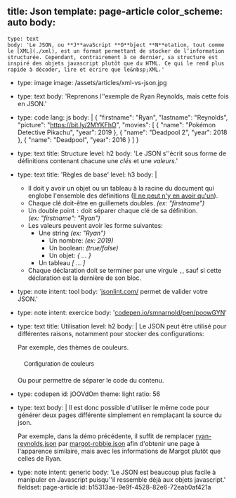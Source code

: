 title: Json
template: page-article
color_scheme: auto
body:
  -
    type: text
    body: 'Le JSON, ou **J**avaScript **O**bject **N**otation, tout comme le [XML](./xml), est un format permettant de stocker de l’information structurée. Cependant, contrairement à ce dernier, sa structure est inspiré des objets javascript plutôt que du HTML. Ce qui le rend plus rapide à décoder, lire et écrire que le&nbsp;XML.'
  -
    type: image
    image: /assets/articles/xml-vs-json.jpg
  -
    type: text
    body: 'Reprenons l''exemple de Ryan Reynolds, mais cette fois en&nbsp;JSON.'
  -
    type: code
    lang: js
    body: |
      {
        "firstname": "Ryan",
        "lastname": "Reynolds",
        "picture": "https://bit.ly/2MYKFhO",
        "movies": [
          {
            "name": "Pokémon Detective Pikachu",
            "year": 2019
          },
          {
            "name": "Deadpool 2",
            "year": 2018
          },
          {
            "name": "Deadpool",
            "year": 2016
          }
        ]
      }
  -
    type: text
    title: Structure
    level: h2
    body: 'Le JSON s''écrit sous forme de définitions contenant chacune une _clés_ et une _valeurs_.'
  -
    type: text
    title: 'Règles de base'
    level: h3
    body: |
      - Il doit y avoir un objet ou un tableau à la racine du document qui englobe l'ensemble des&nbsp;définitions ([Il ne peut n'y en avoir qu'un](https://www.youtube.com/watch?v=sqcLjcSloXs)).
      - Chaque clé doit-être en guillemets doubles. _(ex:&nbsp;"firstname")_
      - Un double point `:` doit séparer chaque clé de sa définition. _(ex:&nbsp;"firstname":&nbsp;"Ryan")_
      - Les valeurs peuvent avoir les forme&nbsp;suivantes:
      	- Une string _(ex:&nbsp;"Ryan")_
          - Un nombre: _(ex:&nbsp;2019)_
          - Un boolean: _(true/false)_
          - Un objet: _{ ... }_
      	- Un tableau _[ ... ]_
      - Chaque déclaration doit se terminer par une virgule `,`, sauf si cette déclaration est la dernière de son&nbsp;bloc.
  -
    type: note
    intent: tool
    body: '[jsonlint.com/](https://jsonlint.com/) permet de valider votre JSON.'
  -
    type: note
    intent: exercice
    body: '[codepen.io/smnarnold/pen/poowGYN](https://codepen.io/smnarnold/pen/poowGYN)'
  -
    type: text
    title: Utilisation
    level: h2
    body: |
      Le JSON peut être utilisé pour différentes raisons, notamment pour stocker des configurations:
      
      Par exemple, des thèmes de couleurs.
      
      <script>
        var demoJson = function() {
          fetch('https://i.smnarnold.com/colors/colors.json')
          .then(response => response.json())
          .then(result => {
            const index = Math.round(Math.random() * result.length);
            document.documentElement.style.setProperty('--primary', `#${result[index][0]}`);
            document.documentElement.style.setProperty('--secondary', `#${result[index][1]}`);
          }); 
        }
      </script>
      
      <button style="background: var(--secondary); color: var(--primary); font-size: 1em; border-radius: 100px; border: 0; padding: 0.5em 1em;" onclick="demoJson()">Configuration de couleurs</button>	
      
      Ou pour permettre de séparer le code du contenu.
  -
    type: codepen
    id: jOOVdOm
    theme: light
    ratio: 56
  -
    type: text
    body: |
      Il est donc possible d'utiliser le même code pour générer deux pages différente simplement en remplaçant la source du json.
      
      Par exemple, dans la démo précédente, il suffit de&nbsp;remplacer
      [ryan-reynolds.json](https://i.smnarnold.com/exercices/json/ryan-reynolds.json)
      par
      [margot-robbie.json](https://i.smnarnold.com/exercices/json/margot-robbie.json)
      afin d'obtenir une page à l'apparence similaire, mais avec les informations de Margot plutôt que celles de&nbsp;Ryan.
  -
    type: note
    intent: generic
    body: 'Le JSON est beaucoup plus facile à manipuler en Javascript puisqu''il ressemble déjà aux objets&nbsp;javascript.'
fieldset: page-article
id: b15313ae-9e9f-4528-82e6-72eab0af421a
